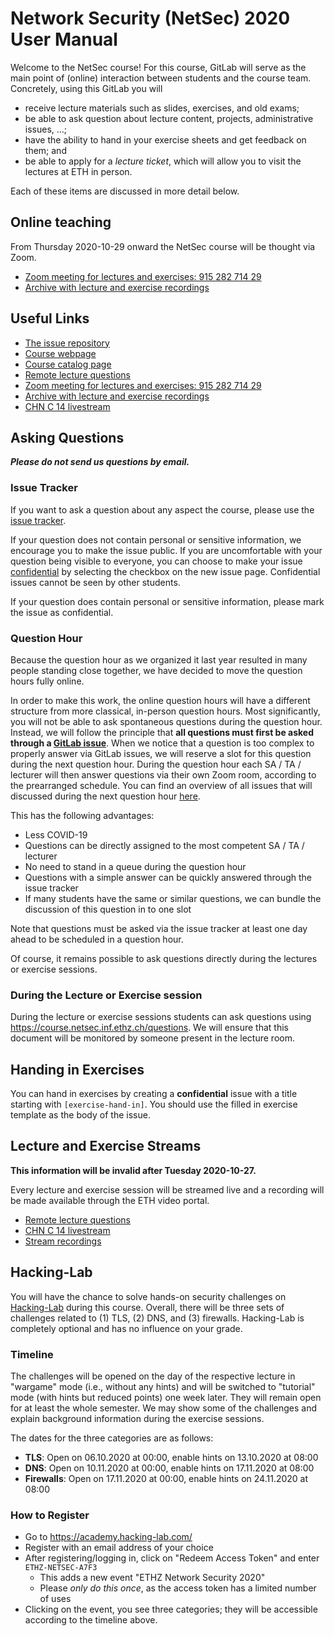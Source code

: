 # Network Security (NetSec) 2020 User Manual

Welcome to the NetSec course! For this course, GitLab will serve as the main point of (online)
interaction between students and the course team. Concretely, using this GitLab you will

- receive lecture materials such as slides, exercises, and old exams;
- be able to ask question about lecture content, projects, administrative issues, ...;
- have the ability to hand in your exercise sheets and get feedback on them; and
- be able to apply for a _lecture ticket_, which will allow you to visit the lectures at ETH in
  person.

Each of these items are discussed in more detail below.

## Online teaching

From Thursday 2020-10-29 onward the NetSec course will be thought via Zoom. 
- [Zoom meeting for lectures and exercises: 915 282 714 29](https://ethz.zoom.us/j/91528271429)
- [Archive with lecture and exercise recordings](https://course.netsec.inf.ethz.ch/recordings-2F413F4428472D4B6150645367566B59/)

## Useful Links

- [The issue repository](https://gitlab.inf.ethz.ch/PRV-PERRIG/netsec-course/netsec-2020-issues/-/issues)
- [Course webpage](https://netsec.ethz.ch/courses/netsec-2020/)
- [Course catalog page](http://vvz.ethz.ch/Vorlesungsverzeichnis/lerneinheit.view?lerneinheitId=141460&semkez=2020W&ansicht=KATALOGDATEN)
- [Remote lecture questions](https://course.netsec.inf.ethz.ch/questions)
- [Zoom meeting for lectures and exercises: 915 282 714 29](https://ethz.zoom.us/j/91528271429)
- [Archive with lecture and exercise recordings](https://course.netsec.inf.ethz.ch/recordings-2F413F4428472D4B6150645367566B59/)
- [CHN C 14 livestream](https://video.ethz.ch/live/lectures/zentrum/chn/chn-c-14.html)

## Asking Questions

***Please do not send us questions by email.***

### Issue Tracker

If you want to ask a question about any aspect the course, please use the [issue
tracker](https://gitlab.inf.ethz.ch/PRV-PERRIG/netsec-course/netsec-2020-issues/-/issues).

If your question does not contain personal or sensitive information, we encourage you to make the
issue public. If you are uncomfortable with your question being visible to everyone, you can choose
to make your issue
[confidential](https://docs.gitlab.com/ee/user/project/issues/confidential_issues.html) by selecting
the checkbox on the new issue page. Confidential issues cannot be seen by other students.

If your question does contain personal or sensitive information, please mark the issue as
confidential.

### Question Hour

Because the question hour as we organized it last year resulted in many people standing close
together, we have decided to move the question hours fully online.

In order to make this work, the online question hours will have a different structure from more
classical, in-person question hours. Most significantly, you will not be able to ask spontaneous
questions during the question hour. Instead, we will follow the principle that **all questions must
first be asked through a [GitLab
issue](https://gitlab.inf.ethz.ch/PRV-PERRIG/netsec-course/netsec-2020-issues/-/issues)**. When we
notice that a question is too complex to properly answer via GitLab issues, we will reserve a slot
for this question during the next question hour. During the question hour each SA / TA / lecturer
will then answer questions via their own Zoom room, according to the prearranged schedule. You can
find an overview of all issues that will discussed during the next question hour
[here](https://gitlab.inf.ethz.ch/PRV-PERRIG/netsec-course/netsec-2020-issues/-/issues?scope=all&utf8=%E2%9C%93&state=opened&label_name[]=question-hour).

This has the following advantages:

- Less COVID-19
- Questions can be directly assigned to the most competent SA / TA / lecturer
- No need to stand in a queue during the question hour
- Questions with a simple answer can be quickly answered through the issue tracker
- If many students have the same or similar questions, we can bundle the discussion of this question
  in to one slot

Note that questions must be asked via the issue tracker at least one day ahead to be scheduled in a
question hour.

Of course, it remains possible to ask questions directly during the lectures or exercise sessions.

### During the Lecture or Exercise session

During the lecture or exercise sessions students can ask questions using
https://course.netsec.inf.ethz.ch/questions. We will ensure that this document will be monitored by
someone present in the lecture room.

## Handing in Exercises

You can hand in exercises by creating a **confidential** issue with a title starting with
`[exercise-hand-in]`. You should use the filled in exercise template as the body of the issue.

## Lecture and Exercise Streams

**This information will be invalid after Tuesday 2020-10-27.**

Every lecture and exercise session will be streamed live and a recording will be made available
through the ETH video portal.

- [Remote lecture questions](https://course.netsec.inf.ethz.ch/questions)
- [CHN C 14 livestream](https://video.ethz.ch/live/lectures/zentrum/chn/chn-c-14.html)
- [Stream recordings](https://video.ethz.ch/lectures/d-infk/2020/autumn/263-4640-00L.html)

## Hacking-Lab

You will have the chance to solve hands-on security challenges on [Hacking-Lab](https://academy.hacking-lab.com/)
during this course. Overall, there will be three sets of challenges related to (1) TLS, (2) DNS,
and (3) firewalls. Hacking-Lab is completely optional and has no influence on your grade.

### Timeline

The challenges will be opened on the day of the respective lecture in "wargame" mode (i.e., without
any hints) and will be switched to "tutorial" mode (with hints but reduced points) one week later.
They will remain open for at least the whole semester. We may show some of the challenges and
explain background information during the exercise sessions.

The dates for the three categories are as follows:

- **TLS**: Open on 06.10.2020 at 00:00, enable hints on 13.10.2020 at 08:00
- **DNS**: Open on 10.11.2020 at 00:00, enable hints on 17.11.2020 at 08:00
- **Firewalls**: Open on 17.11.2020 at 00:00, enable hints on 24.11.2020 at 08:00

### How to Register

- Go to <https://academy.hacking-lab.com/>
- Register with an email address of your choice
- After registering/logging in, click on "Redeem Access Token" and enter `ETHZ-NETSEC-A7F3`
  - This adds a new event "ETHZ Network Security 2020"
  - Please *only do this once*, as the access token has a limited number of uses
- Clicking on the event, you see three categories; they will be accessible according to the timeline
  above.

